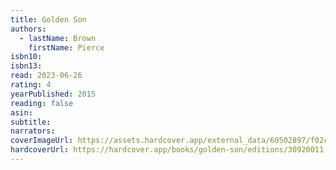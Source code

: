 ```yaml
---
title: Golden Son
authors:
  - lastName: Brown
    firstName: Pierce
isbn10:
isbn13:
read: 2023-06-26
rating: 4
yearPublished: 2015
reading: false
asin:
subtitle:
narrators:
coverImageUrl: https://assets.hardcover.app/external_data/60502897/f02ca74a47dc96ab3dc61285b4e7ce900e16256a.jpeg
hardcoverUrl: https://hardcover.app/books/golden-son/editions/30920011
---
```

